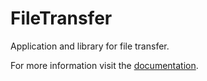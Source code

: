 # FileTransfer
Application and library for file transfer.

For more information visit the [documentation](https://andreas19.github.io/FileTransfer/overview.html).
